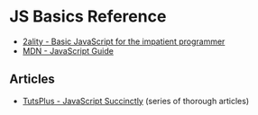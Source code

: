JS Basics Reference
====================

- [2ality - Basic JavaScript for the impatient programmer](http://www.2ality.com/2013/06/basic-javascript.html)
- [MDN - JavaScript Guide](https://developer.mozilla.org/en-US/docs/Web/JavaScript/Guide)

Articles
---------

- [TutsPlus - JavaScript Succinctly](https://code.tutsplus.com/series/javascript-succinctly--net-35975) (series of thorough articles)
